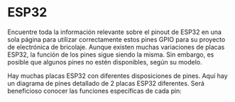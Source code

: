 # ESP32

Encuentre toda la información relevante sobre el pinout de ESP32 en una sola página para utilizar correctamente estos pines GPIO para su proyecto de electrónica de bricolaje. Aunque existen muchas variaciones de placas ESP32, la función de los pines sigue siendo la misma. Sin embargo, es posible que algunos pines no estén disponibles, según su modelo.

Hay muchas placas ESP32 con diferentes disposiciones de pines. Aquí hay un diagrama de pines detallado de 2 placas ESP32 diferentes. Será beneficioso conocer las funciones específicas de cada pin:

